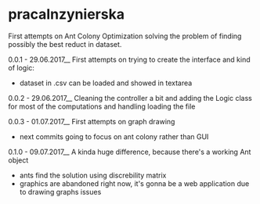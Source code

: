 # pracaInzynierska
First attempts on Ant Colony Optimization solving the problem of finding possibly the best reduct in dataset.

0.0.1 - 29.06.2017__
First attempts on trying to create the interface and kind of logic:
- dataset in .csv can be loaded and showed in textarea

0.0.2 - 29.06.2017__
Cleaning the controller a bit and adding the Logic class for most of the computations and handling loading the file

0.0.3 - 01.07.2017__
First attempts on graph drawing
- next commits going to focus on ant colony rather than GUI

0.1.0 - 09.07.2017__
A kinda huge difference, because there's a working Ant object
- ants find the solution using discrebility matrix
- graphics are abandoned right now, it's gonna be a web application due to drawing graphs issues